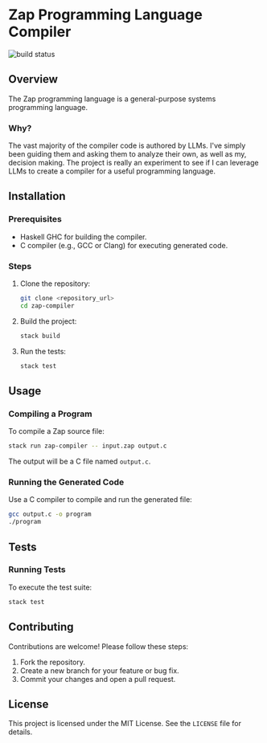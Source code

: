 # Zap Programming Language Compiler

![build status](https://github.com/zacharycarter/zap/actions/workflows/haskell.yml/badge.svg)

## Overview
The Zap programming language is a general-purpose systems programming language.

### Why?
The vast majority of the compiler code is authored by LLMs. I've simply been guiding them and asking them to analyze their own, as well as my, decision making. The project is really an experiment to see if I can leverage LLMs to create a compiler for a useful programming language.

## Installation

### Prerequisites
- Haskell GHC for building the compiler.
- C compiler (e.g., GCC or Clang) for executing generated code.

### Steps
1. Clone the repository:
   ```bash
   git clone <repository_url>
   cd zap-compiler
   ```
2. Build the project:
   ```bash
   stack build
   ```
3. Run the tests:
   ```bash
   stack test
   ```

## Usage

### Compiling a Program
To compile a Zap source file:
```bash
stack run zap-compiler -- input.zap output.c
```
The output will be a C file named `output.c`.

### Running the Generated Code
Use a C compiler to compile and run the generated file:
```bash
gcc output.c -o program
./program
```

## Tests

### Running Tests
To execute the test suite:
```bash
stack test
```

## Contributing
Contributions are welcome! Please follow these steps:
1. Fork the repository.
2. Create a new branch for your feature or bug fix.
3. Commit your changes and open a pull request.

## License
This project is licensed under the MIT License. See the `LICENSE` file for details.
